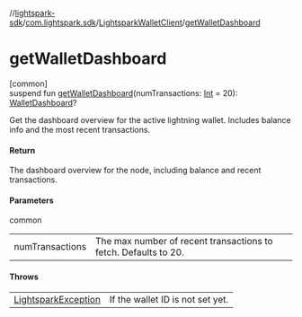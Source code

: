 //[lightspark-sdk](../../../index.md)/[com.lightspark.sdk](../index.md)/[LightsparkWalletClient](index.md)/[getWalletDashboard](get-wallet-dashboard.md)

# getWalletDashboard

[common]\
suspend fun [getWalletDashboard](get-wallet-dashboard.md)(numTransactions: [Int](https://kotlinlang.org/api/latest/jvm/stdlib/kotlin/-int/index.html) = 20): [WalletDashboard](../../com.lightspark.sdk.graphql/-wallet-dashboard/index.md)?

Get the dashboard overview for the active lightning wallet. Includes balance info and the most recent transactions.

#### Return

The dashboard overview for the node, including balance and recent transactions.

#### Parameters

common

| | |
|---|---|
| numTransactions | The max number of recent transactions to fetch. Defaults to 20. |

#### Throws

| | |
|---|---|
| [LightsparkException](../-lightspark-exception/index.md) | If the wallet ID is not set yet. |
